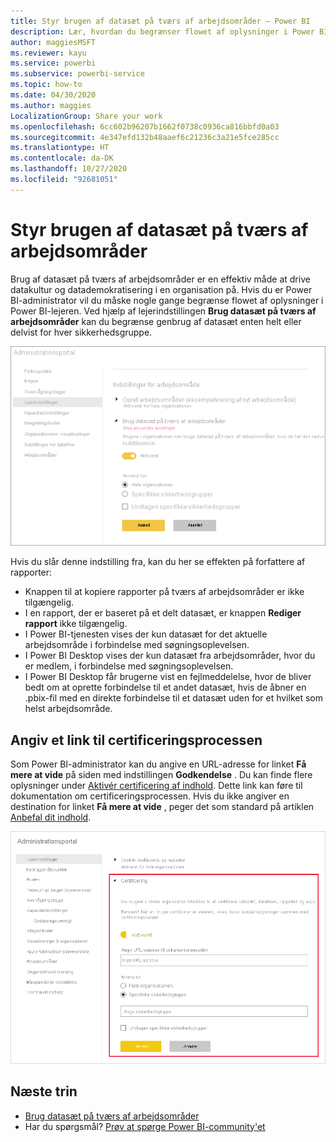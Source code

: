 ```yaml
---
title: Styr brugen af datasæt på tværs af arbejdsområder – Power BI
description: Lær, hvordan du begrænser flowet af oplysninger i Power BI-lejeren.
author: maggiesMSFT
ms.reviewer: kayu
ms.service: powerbi
ms.subservice: powerbi-service
ms.topic: how-to
ms.date: 04/30/2020
ms.author: maggies
LocalizationGroup: Share your work
ms.openlocfilehash: 6cc602b96207b1662f0738c0936ca816bbfd0a03
ms.sourcegitcommit: 4e347efd132b48aaef6c21236c3a21e5fce285cc
ms.translationtype: HT
ms.contentlocale: da-DK
ms.lasthandoff: 10/27/2020
ms.locfileid: "92681051"
---
```

# <a name="control-the-use-of-datasets-across-workspaces"></a>Styr brugen af datasæt på tværs af arbejdsområder

Brug af datasæt på tværs af arbejdsområder er en effektiv måde at drive datakultur og datademokratisering i en organisation på. Hvis du er Power BI-administrator vil du måske nogle gange begrænse flowet af oplysninger i Power BI-lejeren. Ved hjælp af lejerindstillingen **Brug datasæt på tværs af arbejdsområder** kan du begrænse genbrug af datasæt enten helt eller delvist for hver sikkerhedsgruppe.

![Indstillinger for arbejdsområde for Power BI-administrator](media/service-datasets-admin-across-workspaces/power-bi-admin-workspace-settings.png)

Hvis du slår denne indstilling fra, kan du her se effekten på forfattere af rapporter:

- Knappen til at kopiere rapporter på tværs af arbejdsområder er ikke tilgængelig. 
- I en rapport, der er baseret på et delt datasæt, er knappen **Rediger rapport** ikke tilgængelig.
- I Power BI-tjenesten vises der kun datasæt for det aktuelle arbejdsområde i forbindelse med søgningsoplevelsen.
- I Power BI Desktop vises der kun datasæt fra arbejdsområder, hvor du er medlem, i forbindelse med søgningsoplevelsen.
- I Power BI Desktop får brugerne vist en fejlmeddelelse, hvor de bliver bedt om at oprette forbindelse til et andet datasæt, hvis de åbner en .pbix-fil med en direkte forbindelse til et datasæt uden for et hvilket som helst arbejdsområde.

## <a name="provide-a-link-for-the-certification-process"></a>Angiv et link til certificeringsprocessen

Som Power BI-administrator kan du angive en URL-adresse for linket **Få mere at vide** på siden med indstillingen **Godkendelse** .  Du kan finde flere oplysninger under [Aktivér certificering af indhold](../admin/service-admin-setup-certification.md). Dette link kan føre til dokumentation om certificeringsprocessen. Hvis du ikke angiver en destination for linket **Få mere at vide** , peger det som standard på artiklen [Anbefal dit indhold](../collaborate-share/service-endorse-content.md).

![Få mere at vide om certificering af datasæt](media/service-datasets-admin-across-workspaces/service-admin-certification-setup-dialog.png)

## <a name="next-steps"></a>Næste trin

- [Brug datasæt på tværs af arbejdsområder](service-datasets-across-workspaces.md)
- Har du spørgsmål? [Prøv at spørge Power BI-community'et](https://community.powerbi.com/)
